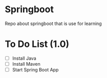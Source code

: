 # Springboot
Repo about springboot that is use for learning

# To Do List (1.0)
- [ ] Install Java
- [ ] Install Maven
- [ ] Start Spring Boot App
